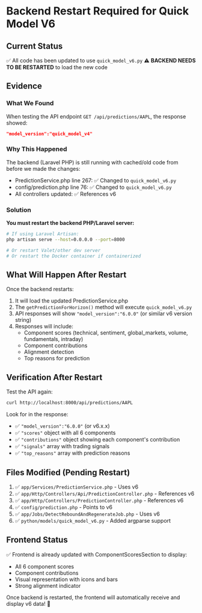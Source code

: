 # Backend Restart Required for Quick Model V6

## Current Status
✅ All code has been updated to use `quick_model_v6.py`
⚠️ **BACKEND NEEDS TO BE RESTARTED** to load the new code

## Evidence

### What We Found
When testing the API endpoint `GET /api/predictions/AAPL`, the response showed:
```json
"model_version":"quick_model_v4"
```

### Why This Happened
The backend (Laravel PHP) is still running with cached/old code from before we made the changes:
- PredictionService.php line 267: ✅ Changed to `quick_model_v6.py`
- config/prediction.php line 76: ✅ Changed to `quick_model_v6.py`
- All controllers updated: ✅ References v6

### Solution
**You must restart the backend PHP/Laravel server:**

```bash
# If using Laravel Artisan:
php artisan serve --host=0.0.0.0 --port=8000

# Or restart Valet/other dev server
# Or restart the Docker container if containerized
```

## What Will Happen After Restart

Once the backend restarts:
1. It will load the updated PredictionService.php
2. The `getPredictionForHorizon()` method will execute `quick_model_v6.py` 
3. API responses will show `"model_version":"6.0.0"` (or similar v6 version string)
4. Responses will include:
   - Component scores (technical, sentiment, global_markets, volume, fundamentals, intraday)
   - Component contributions
   - Alignment detection
   - Top reasons for prediction

## Verification After Restart

Test the API again:
```bash
curl http://localhost:8000/api/predictions/AAPL
```

Look for in the response:
- ✅ `"model_version":"6.0.0"` (or v6.x.x)
- ✅ `"scores"` object with all 6 components
- ✅ `"contributions"` object showing each component's contribution
- ✅ `"signals"` array with trading signals
- ✅ `"top_reasons"` array with prediction reasons

## Files Modified (Pending Restart)

1. ✅ `app/Services/PredictionService.php` - Uses v6
2. ✅ `app/Http/Controllers/Api/PredictionController.php` - References v6
3. ✅ `app/Http/Controllers/PredictionController.php` - References v6
4. ✅ `config/prediction.php` - Points to v6
5. ✅ `app/Jobs/DetectReboundAndRegenerateJob.php` - Uses v6
6. ✅ `python/models/quick_model_v6.py` - Added argparse support

## Frontend Status
✅ Frontend is already updated with ComponentScoresSection to display:
- All 6 component scores
- Component contributions
- Visual representation with icons and bars
- Strong alignment indicator

Once backend is restarted, the frontend will automatically receive and display v6 data! 🎉
